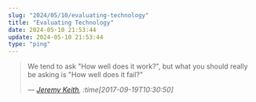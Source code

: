 ```yaml
---
slug: "2024/05/10/evaluating-technology"
title: "Evaluating Technology"
date: 2024-05-10 21:53:44
update: 2024-05-10 21:53:44
type: "ping"
---
```


> We tend to ask "How well does it work?", but what you should really be asking is "How well does it fail?"
> 
> <cite>&mdash; [Jeremy Keith](https://adactio.com/articles/12839), :time[2017-09-19T10:30:50]</cite>
